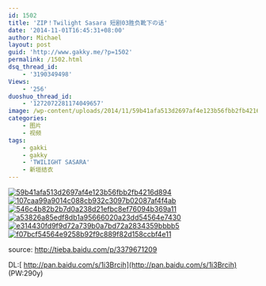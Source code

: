 ```yaml
---
id: 1502
title: 'ZIP！Twilight Sasara 短剧03胜负靴下の话'
date: '2014-11-01T16:45:31+08:00'
author: Michael
layout: post
guid: 'http://www.gakky.me/?p=1502'
permalink: /1502.html
dsq_thread_id:
    - '3190349498'
Views:
    - '256'
duoshuo_thread_id:
    - '1272072281174049657'
image: /wp-content/uploads/2014/11/59b41afa513d2697af4e123b56fbb2fb4216d894.jpg
categories:
    - 图片
    - 视频
tags:
    - gakki
    - gakky
    - 'TWILIGHT SASARA'
    - 新垣结衣
---
```


[![59b41afa513d2697af4e123b56fbb2fb4216d894](http://www.yui-aragaki.org/wp-content/uploads/2014/11/59b41afa513d2697af4e123b56fbb2fb4216d894.jpg)](http://www.yui-aragaki.org/wp-content/uploads/2014/11/59b41afa513d2697af4e123b56fbb2fb4216d894.jpg "59b41afa513d2697af4e123b56fbb2fb4216d894") [![107caa99a9014c088cb932c3097b02087af4f4ab](http://www.yui-aragaki.org/wp-content/uploads/2014/11/107caa99a9014c088cb932c3097b02087af4f4ab.jpg)](http://www.yui-aragaki.org/wp-content/uploads/2014/11/107caa99a9014c088cb932c3097b02087af4f4ab.jpg "107caa99a9014c088cb932c3097b02087af4f4ab") [![546c4b82b2b7d0a238d21efbc8ef76094b369a11](http://www.yui-aragaki.org/wp-content/uploads/2014/11/546c4b82b2b7d0a238d21efbc8ef76094b369a11.jpg)](http://www.yui-aragaki.org/wp-content/uploads/2014/11/546c4b82b2b7d0a238d21efbc8ef76094b369a11.jpg "546c4b82b2b7d0a238d21efbc8ef76094b369a11") [![a53826a85edf8db1a95666020a23dd54564e7430](http://www.yui-aragaki.org/wp-content/uploads/2014/11/a53826a85edf8db1a95666020a23dd54564e7430.jpg)](http://www.yui-aragaki.org/wp-content/uploads/2014/11/a53826a85edf8db1a95666020a23dd54564e7430.jpg "a53826a85edf8db1a95666020a23dd54564e7430") [![e314430fd9f9d72a739b0a7bd72a2834359bbbb5](http://www.yui-aragaki.org/wp-content/uploads/2014/11/e314430fd9f9d72a739b0a7bd72a2834359bbbb5.jpg)](http://www.yui-aragaki.org/wp-content/uploads/2014/11/e314430fd9f9d72a739b0a7bd72a2834359bbbb5.jpg "e314430fd9f9d72a739b0a7bd72a2834359bbbb5") [![f07bcf54564e9258b92f9c889f82d158ccbf4e11](http://www.yui-aragaki.org/wp-content/uploads/2014/11/f07bcf54564e9258b92f9c889f82d158ccbf4e11.jpg)](http://www.yui-aragaki.org/wp-content/uploads/2014/11/f07bcf54564e9258b92f9c889f82d158ccbf4e11.jpg "f07bcf54564e9258b92f9c889f82d158ccbf4e11")

source: <http://tieba.baidu.com/p/3379671209>

DL:[ http://pan.baidu.com/s/1i3Brcih](http://pan.baidu.com/s/1i3Brcih) (PW:290y)